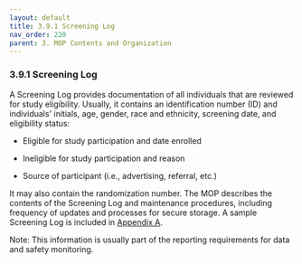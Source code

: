 ```yaml
---
layout: default
title: 3.9.1 Screening Log
nav_order: 220
parent: 3. MOP Contents and Organization
---
```


### 3.9.1 Screening Log

A Screening Log provides documentation of all individuals that are
reviewed for study eligibility. Usually, it contains an identification
number (ID) and individuals' initials, age, gender, race and ethnicity,
screening date, and eligibility status:

-   Eligible for study participation and date enrolled

-   Ineligible for study participation and reason

-   Source of participant (i.e., advertising, referral, etc.)

It may also contain the randomization number. The MOP describes the
contents of the Screening Log and maintenance procedures, including
frequency of updates and processes for secure storage. A sample
Screening Log is included in [Appendix
A](#appendix-a.-sample-screen-log).

Note: This information is usually part of the reporting requirements for
data and safety monitoring.

